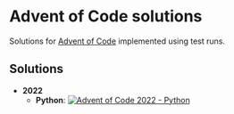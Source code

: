 # Advent of Code solutions

Solutions for [Advent of Code](https://adventofcode.com/) implemented using test runs.

## Solutions
* **2022**
  * **Python**: [![Advent of Code 2022 - Python](https://github.com/tabo/advent_of_code/actions/workflows/python2022.yml/badge.svg)](2022/python)

